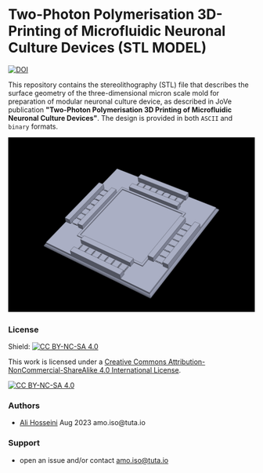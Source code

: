# Two-Photon Polymerisation 3D-Printing of Microfluidic Neuronal Culture Devices (STL MODEL)



[![DOI](https://zenodo.org/badge/675701604.svg)](https://zenodo.org/badge/latestdoi/675701604)



This repository contains the stereolithography (STL) file that describes the surface geometry of the three-dimensional micron scale mold for preparation of modular neuronal culture device, as described in JoVe publication **"Two-Photon Polymerisation 3D Printing of Microfluidic Neuronal Culture Devices"**. The design is provided in both `ASCII` and `binary` formats. 


![3D render](https://raw.githubusercontent.com/Amo-127-0-0-1/Two-Photon-Polymerisation-3D-Printing-of-Microfluidic-Neuronal-Culture-Devices-STL-MODEL/master/FIGUREs/img.png)

### License 

Shield: [![CC BY-NC-SA 4.0][cc-by-nc-sa-shield]][cc-by-nc-sa]

This work is licensed under a
[Creative Commons Attribution-NonCommercial-ShareAlike 4.0 International License][cc-by-nc-sa].

[![CC BY-NC-SA 4.0][cc-by-nc-sa-image]][cc-by-nc-sa]

[cc-by-nc-sa]: http://creativecommons.org/licenses/by-nc-sa/4.0/
[cc-by-nc-sa-image]: https://licensebuttons.net/l/by-nc-sa/4.0/88x31.png
[cc-by-nc-sa-shield]: https://img.shields.io/badge/License-CC%20BY--NC--SA%204.0-lightgrey.svg

### Authors

- [Ali Hosseini](https://github.com/Amo-127-0-0-1) Aug 2023 amo\.iso\@tuta\.io 


### Support

- open an issue and/or contact amo.iso@tuta.io